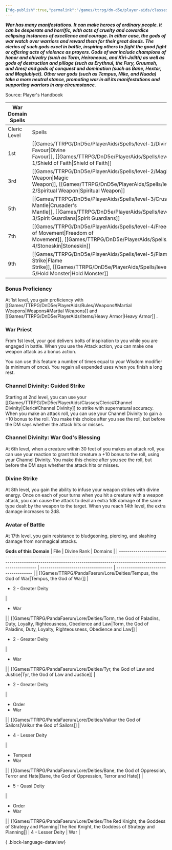 ```yaml
---
{"dg-publish":true,"permalink":"/games/ttrpg/dn-d5e/player-aids/classes/class-specialisations/cleric-war-domain/","tags":["Sub-Class","TTRPG/DND/5e"],"noteIcon":""}
---
```



**_War has many manifestations. It can make heroes of ordinary people. It can be desperate and horrific, with acts of cruelty and cowardice eclipsing instances of excellence and courage. In either case, the gods of war watch over warriors and reward them for their great deeds. The clerics of such gods excel in battle, inspiring others to fight the good fight or offering acts of violence as prayers. Gods of war include champions of honor and chivalry (such as Torm, Heironeous, and Kiri-Jolith) as well as gods of destruction and pillage (such as Erythnul, the Fury, Gruumsh, and Ares) and gods of conquest and domination (such as Bane, Hextor, and Maglubiyet). Other war gods (such as Tempus, Ni_**_**ke, and Nuada) take a more neutral stance, promoting war in all its manifestations and supporting warriors in any circumstance.**_

Source: Player's Handbook

|War Domain Spells|   |
|---|---|
|Cleric Level|Spells|
|1st|[[Games/TTRPG/DnD5e/PlayerAids/Spells/level-1/Divine Favour\|Divine Favour]], [[Games/TTRPG/DnD5e/PlayerAids/Spells/level-1/Shield of Faith\|Shield of Faith]]|
|3rd|[[Games/TTRPG/DnD5e/PlayerAids/Spells/level-2/Magic Weapon\|Magic Weapon]], [[Games/TTRPG/DnD5e/PlayerAids/Spells/level-2/Spiritual Weapon\|Spiritual Weapon]]|
|5th|[[Games/TTRPG/DnD5e/PlayerAids/Spells/level-3/Crusaders Mantle\|Crusader's Mantle]], [[Games/TTRPG/DnD5e/PlayerAids/Spells/level-3/Spirit Guardians\|Spirit Guardians]]|
|7th|[[Games/TTRPG/DnD5e/PlayerAids/Spells/level-4/Freedom of Movement\|Freedom of Movement]], [[Games/TTRPG/DnD5e/PlayerAids/Spells/level-4/Stoneskin\|Stoneskin]]|
|9th|[[Games/TTRPG/DnD5e/PlayerAids/Spells/level-5/Flame Strike\|Flame Strike]], [[Games/TTRPG/DnD5e/PlayerAids/Spells/level-5/Hold Monster\|Hold Monster]]|

### Bonus Proficiency

At 1st level, you gain proficiency with [[Games/TTRPG/DnD5e/PlayerAids/Rules/Weapons#Martial Weapons\|Weapons#Martial Weapons]] and [[Games/TTRPG/DnD5e/PlayerAids/Items/Heavy Armor\|Heavy Armor]] .

### War Priest

From 1st level, your god delivers bolts of inspiration to you while you are engaged in battle. When you use the Attack action, you can make one weapon attack as a bonus action.

You can use this feature a number of times equal to your Wisdom modifier (a minimum of once). You regain all expended uses when you finish a long rest.

### Channel Divinity: Guided Strike

Starting at 2nd level, you can use your [[Games/TTRPG/DnD5e/PlayerAids/Classes/Cleric#Channel Divinity\|Cleric#Channel Divinity]] to strike with supernatural accuracy. When you make an attack roll, you can use your Channel Divinity to gain a +10 bonus to the roll. You make this choice after you see the roll, but before the DM says whether the attack hits or misses.

### Channel Divinity: War God's Blessing

At 6th level, when a creature within 30 feet of you makes an attack roll, you can use your reaction to grant that creature a +10 bonus to the roll, using your Channel Divinity. You make this choice after you see the roll, but before the DM says whether the attack hits or misses.

### Divine Strike

At 8th level, you gain the ability to infuse your weapon strikes with divine energy. Once on each of your turns when you hit a creature with a weapon attack, you can cause the attack to deal an extra 1d8 damage of the same type dealt by the weapon to the target. When you reach 14th level, the extra damage increases to 2d8.

### Avatar of Battle

At 17th level, you gain resistance to bludgeoning, piercing, and slashing damage from nonmagical attacks.

**Gods of this Domain**
| File                                                                                                                                                                                               | Divine Rank                         | Domains                               |
| -------------------------------------------------------------------------------------------------------------------------------------------------------------------------------------------------- | ----------------------------------- | ------------------------------------- |
| [[Games/TTRPG/PandaFaerun/Lore/Deities/Tempus, the God of War\|Tempus, the God of War]]                                                                                                         | <ul><li>2 - Greater Deity</li></ul> | <ul><li>War</li></ul>                 |
| [[Games/TTRPG/PandaFaerun/Lore/Deities/Torm, the God of Paladins, Duty, Loyalty, Righteousness, Obedience and Law\|Torm, the God of Paladins, Duty, Loyalty, Righteousness, Obedience and Law]] | <ul><li>2 - Greater Deity</li></ul> | <ul><li>War</li></ul>                 |
| [[Games/TTRPG/PandaFaerun/Lore/Deities/Tyr, the God of Law and Justice\|Tyr, the God of Law and Justice]]                                                                                       | <ul><li>2 - Greater Deity</li></ul> | <ul><li>Order</li><li>War</li></ul>   |
| [[Games/TTRPG/PandaFaerun/Lore/Deities/Valkur the God of Sailors\|Valkur the God of Sailors]]                                                                                                   | <ul><li>4 - Lesser Deity</li></ul>  | <ul><li>Tempest</li><li>War</li></ul> |
| [[Games/TTRPG/PandaFaerun/Lore/Deities/Bane, the God of Oppression, Terror and Hate\|Bane, the God of Oppression, Terror and Hate]]                                                             | <ul><li>5 - Quasi Deity</li></ul>   | <ul><li>Order</li><li>War</li></ul>   |
| [[Games/TTRPG/PandaFaerun/Lore/Deities/The Red Knight, the Goddess of Strategy and Planning\|The Red Knight, the Goddess of Strategy and Planning]]                                             | 4 - Lesser Deity                    | War                                   |

{ .block-language-dataview}
